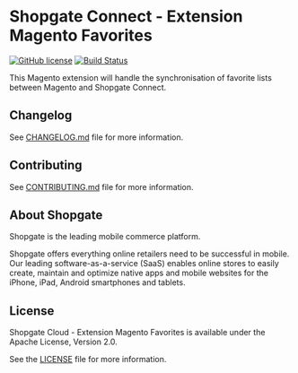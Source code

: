 # Shopgate Connect - Extension Magento Favorites
[![GitHub license](http://dmlc.github.io/img/apache2.svg)](LICENSE.md)
[![Build Status](https://travis-ci.org/shopgate/ext-magento-favorites.svg?branch=master)](https://travis-ci.org/shopgate/ext-magento-favorites)

This Magento extension will handle the synchronisation of favorite lists between Magento and Shopgate Connect.

## Changelog

See [CHANGELOG.md](CHANGELOG.md) file for more information.

## Contributing

See [CONTRIBUTING.md](docs/CONTRIBUTING.md) file for more information.

## About Shopgate

Shopgate is the leading mobile commerce platform.

Shopgate offers everything online retailers need to be successful in mobile. Our leading
software-as-a-service (SaaS) enables online stores to easily create, maintain and optimize native
apps and mobile websites for the iPhone, iPad, Android smartphones and tablets.

## License

Shopgate Cloud - Extension Magento Favorites is available under the Apache License, Version 2.0.

See the [LICENSE](./LICENSE.md) file for more information.
